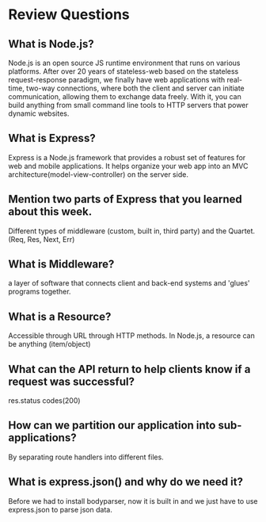 # Review Questions

## What is Node.js?
Node.js is an open source JS runtime environment that runs on various platforms.
After over 20 years of stateless-web based on the stateless request-response paradigm, we finally have web applications with real-time, two-way connections, where both the client and server can initiate communication, allowing them to exchange data freely. With it, you can build anything from small command line tools to HTTP servers that power dynamic websites.
 

## What is Express?
Express is a Node.js framework  that provides a robust set of features for web and mobile applications. It helps organize your web app into an MVC architecture(model-view-controller) on the server side.
## Mention two parts of Express that you learned about this week.
Different types of middleware (custom, built in, third party) and the Quartet. (Req, Res, Next, Err)
## What is Middleware?
a layer of software that connects client and back-end systems and 'glues' programs together.
## What is a Resource?
Accessible through URL through HTTP methods. In Node.js, a resource can be anything (item/object)
## What can the API return to help clients know if a request was successful?
res.status codes(200)

## How can we partition our application into sub-applications?
By separating route handlers into different files.
## What is express.json() and why do we need it?
Before we had to install bodyparser, now it is built in and we just have to use express.json to parse json data.